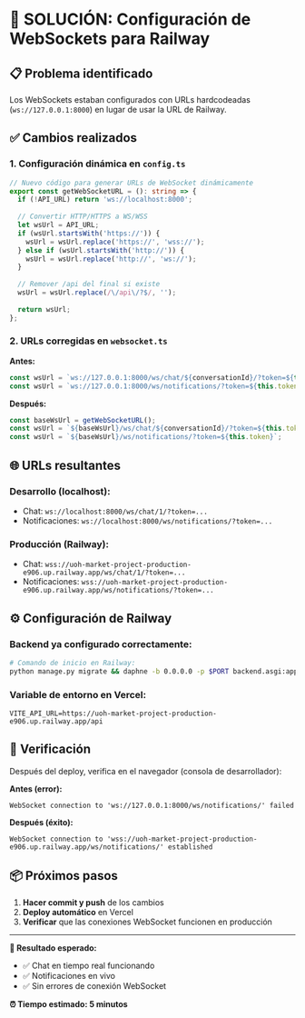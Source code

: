 # 🔌 SOLUCIÓN: Configuración de WebSockets para Railway

## 📋 Problema identificado

Los WebSockets estaban configurados con URLs hardcodeadas (`ws://127.0.0.1:8000`) en lugar de usar la URL de Railway.

## ✅ Cambios realizados

### 1. Configuración dinámica en `config.ts`

```typescript
// Nuevo código para generar URLs de WebSocket dinámicamente
export const getWebSocketURL = (): string => {
  if (!API_URL) return 'ws://localhost:8000';
  
  // Convertir HTTP/HTTPS a WS/WSS
  let wsUrl = API_URL;
  if (wsUrl.startsWith('https://')) {
    wsUrl = wsUrl.replace('https://', 'wss://');
  } else if (wsUrl.startsWith('http://')) {
    wsUrl = wsUrl.replace('http://', 'ws://');
  }
  
  // Remover /api del final si existe
  wsUrl = wsUrl.replace(/\/api\/?$/, '');
  
  return wsUrl;
};
```

### 2. URLs corregidas en `websocket.ts`

**Antes:**
```typescript
const wsUrl = `ws://127.0.0.1:8000/ws/chat/${conversationId}/?token=${this.token}`;
const wsUrl = `ws://127.0.0.1:8000/ws/notifications/?token=${this.token}`;
```

**Después:**
```typescript
const baseWsUrl = getWebSocketURL();
const wsUrl = `${baseWsUrl}/ws/chat/${conversationId}/?token=${this.token}`;
const wsUrl = `${baseWsUrl}/ws/notifications/?token=${this.token}`;
```

## 🌐 URLs resultantes

### Desarrollo (localhost):
- Chat: `ws://localhost:8000/ws/chat/1/?token=...`
- Notificaciones: `ws://localhost:8000/ws/notifications/?token=...`

### Producción (Railway):
- Chat: `wss://uoh-market-project-production-e906.up.railway.app/ws/chat/1/?token=...`
- Notificaciones: `wss://uoh-market-project-production-e906.up.railway.app/ws/notifications/?token=...`

## ⚙️ Configuración de Railway

### Backend ya configurado correctamente:
```bash
# Comando de inicio en Railway:
python manage.py migrate && daphne -b 0.0.0.0 -p $PORT backend.asgi:application
```

### Variable de entorno en Vercel:
```
VITE_API_URL=https://uoh-market-project-production-e906.up.railway.app/api
```

## 🧪 Verificación

Después del deploy, verifica en el navegador (consola de desarrollador):

**Antes (error):**
```
WebSocket connection to 'ws://127.0.0.1:8000/ws/notifications/' failed
```

**Después (éxito):**
```
WebSocket connection to 'wss://uoh-market-project-production-e906.up.railway.app/ws/notifications/' established
```

## 📦 Próximos pasos

1. **Hacer commit y push** de los cambios
2. **Deploy automático** en Vercel
3. **Verificar** que las conexiones WebSocket funcionen en producción

---

**🎯 Resultado esperado:**
- ✅ Chat en tiempo real funcionando
- ✅ Notificaciones en vivo
- ✅ Sin errores de conexión WebSocket

**⏰ Tiempo estimado: 5 minutos**
